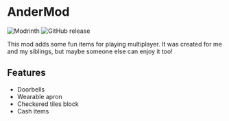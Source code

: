 # AnderMod
![Modrinth](https://img.shields.io/modrinth/dt/andermod?color=green&label=Modrinth&style=flat-square)
![GitHub release](https://img.shields.io/github/v/release/andersmmg/andermod?label=Latest%20Release&style=flat-square)

This mod adds some fun items for playing multiplayer. It was created for me and my siblings, but maybe someone else can enjoy it too!

## Features

 - Doorbells
 - Wearable apron
 - Checkered tiles block
 - Cash items
